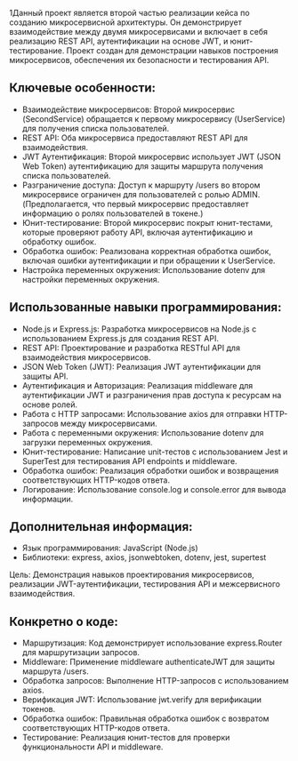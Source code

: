 1Данный проект является второй частью реализации кейса по созданию микросервисной архитектуры. Он демонстрирует взаимодействие между двумя микросервисами и включает в себя реализацию REST API, аутентификации на основе JWT, и юнит-тестирование. 
Проект создан для демонстрации навыков построения микросервисов, обеспечения их безопасности и тестирования API. 

## Ключевые особенности:

- Взаимодействие микросервисов: Второй микросервис (SecondService) обращается к первому микросервису (UserService) для получения списка пользователей.
- REST API: Оба микросервиса предоставляют REST API для взаимодействия.
- JWT Аутентификация: Второй микросервис использует JWT (JSON Web Token) аутентификацию для защиты маршрута получения списка пользователей.
- Разграничение доступа: Доступ к маршруту  /users во втором микросервисе ограничен для пользователей с ролью ADMIN. (Предполагается, что первый микросервис предоставляет информацию о ролях пользователей в токене.)
- Юнит-тестирование: Второй микросервис покрыт юнит-тестами, которые проверяют работу API, включая аутентификацию и обработку ошибок.
- Обработка ошибок: Реализована корректная обработка ошибок, включая ошибки аутентификации и при обращении к UserService.
- Настройка переменных окружения: Использование dotenv для настройки переменных окружения.

## Использованные навыки программирования:

- Node.js и Express.js: Разработка микросервисов на Node.js с использованием Express.js для создания REST API.
- REST API: Проектирование и разработка RESTful API для взаимодействия микросервисов.
- JSON Web Token (JWT): Реализация JWT аутентификации для защиты API.
- Аутентификация и Авторизация: Реализация middleware для аутентификации JWT и разграничения прав доступа к ресурсам на основе ролей.
- Работа с HTTP запросами: Использование axios для отправки HTTP-запросов между микросервисами.
- Работа с переменными окружения: Использование dotenv для загрузки переменных окружения.
- Юнит-тестирование: Написание unit-тестов с использованием Jest и SuperTest для тестирования API endpoints и middleware.
- Обработка ошибок: Реализация обработки ошибок и возвращения соответствующих HTTP-кодов ответа.
- Логирование: Использование console.log и console.error для вывода информации.

## Дополнительная информация:

- Язык программирования: JavaScript (Node.js)
- Библиотеки: express, axios, jsonwebtoken, dotenv, jest, supertest

Цель: Демонстрация навыков проектирования микросервисов, реализации JWT-аутентификации, тестирования API и межсервисного взаимодействия.

## Конкретно о коде:

- Маршрутизация: Код демонстрирует использование express.Router для маршрутизации запросов.
- Middleware: Применение middleware authenticateJWT для защиты маршрута /users.
- Обработка запросов: Выполнение HTTP-запросов с использованием axios.
- Верификация JWT: Использование jwt.verify для верификации токенов.
- Обработка ошибок: Правильная обработка ошибок с возвратом соответствующих HTTP-кодов ответа.
- Тестирование: Реализация юнит-тестов для проверки функциональности API и middleware.
